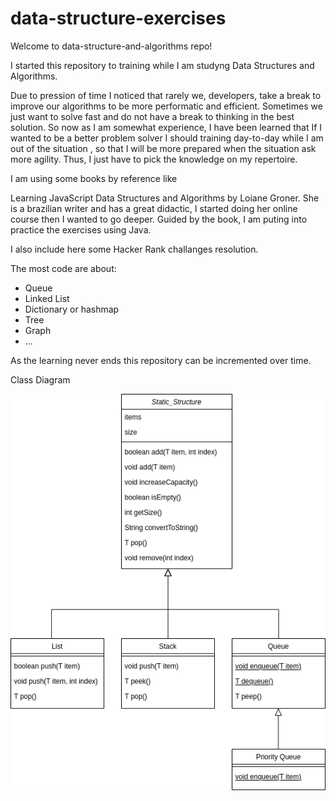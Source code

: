 # data-structure-exercises

Welcome to data-structure-and-algorithms repo!

I started this repository to training while I am studyng Data Structures and Algorithms.

Due to pression of time I noticed that rarely we, developers, take a break to improve our algorithms to be more
performatic and efficient. Sometimes we just want to solve fast and do not have a break to thinking
in the best solution. So now as I am somewhat experience, I have been learned that If I wanted to be a better problem solver I should training day-to-day
while I am out of the situation , so that I will be more prepared when the situation ask more
agility. Thus, I just have to pick the knowledge on my repertoire.

I am using some books by reference like

Learning JavaScript Data Structures and Algorithms by Loiane Groner.
She is a brazilian writer and has a great didactic, I started doing her online course
then I wanted to go deeper. Guided by the book, I am puting into practice the exercises using Java.

I also  include here some Hacker Rank challanges resolution.

The most code are about:
- Queue
- Linked List
- Dictionary or hashmap
- Tree
- Graph
- ...

As the learning never ends this repository can be incremented over time.



Class Diagram

![diagram.drawio.png](src%2Fmain%2Fresources%2Fdiagram.drawio.png)
